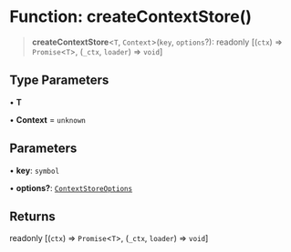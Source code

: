 # Function: createContextStore()

> **createContextStore**\<`T`, `Context`\>(`key`, `options`?): readonly [(`ctx`) => `Promise`\<`T`\>, (`_ctx`, `loader`) => `void`]

## Type Parameters

• **T**

• **Context** = `unknown`

## Parameters

• **key**: `symbol`

• **options?**: [`ContextStoreOptions`](../interfaces/ContextStoreOptions.md)

## Returns

readonly [(`ctx`) => `Promise`\<`T`\>, (`_ctx`, `loader`) => `void`]

